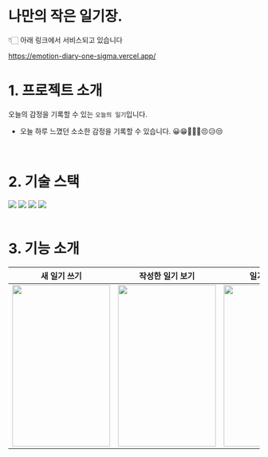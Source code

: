 # 나만의 작은 일기장.

👇🏻 아래 링크에서 서비스되고 있습니다

https://emotion-diary-one-sigma.vercel.app/
<br>

# 1. 프로젝트 소개

오늘의 감정을 기록할 수 있는 `오늘의 일기`입니다.
- 오늘 하루 느꼈던 소소한 감정을 기록할 수 있습니다.
😀😁🤣🥲🤨😣😥😒

<br>

# 2. 기술 스택
<div>
  <img src="https://img.shields.io/badge/javascript-grey?style=for-the-badge&logo=javascript&logoColor=f7df1e" />
  <img src="https://img.shields.io/badge/React-grey?style=for-the-badge&logo=React&logoColor=61DAFB"/>
  <img src="https://img.shields.io/badge/Prettier-grey?style=for-the-badge&logo=Prettier&logoColor=F7B93E"/>
  <img src="https://img.shields.io/badge/ESLint-grey?style=for-the-badge&logo=ESLint&logoColor=4B32C3"/>
</div>

<br>

# 3. 기능 소개


| 새 일기 쓰기                                                                                                            | 작성한 일기 보기                                                                                                                                                                  | 일기 수정하기                                                                                                                           | 일기 삭제하기                                                                                                                                                                  |
| --------------------------------------------------------------------------------------------------------------------------- | ------------------------------------------------------------------------------------------------------------------------------------------------------------------------------------------- | ------------------------------------------------------------------------------------------------------------------------------------- | ------------------------------------------------------------------------------------------------------------------------------------------------------------------------------------------- |
| <img src="https://github.com/user-attachments/assets/fc486f2a-3671-4ba2-b0e5-2b74d1ba1050" width="196" height="324"> | <img src="https://github.com/user-attachments/assets/6cfe294b-4dd4-4f36-a460-c80fb034b97c" width="196" height="324"> | <img src="https://github.com/user-attachments/assets/1880e250-717b-496c-a2e6-2ef9e83ef6f1" width="196" height="324"> | <img src="https://github.com/user-attachments/assets/175df465-b4b1-4ebf-a68c-41eace66b1fa" width="196" height="324"> |
